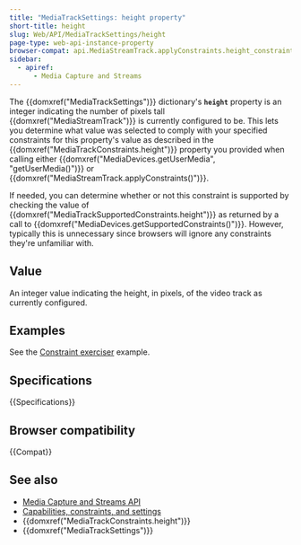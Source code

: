 ```yaml
---
title: "MediaTrackSettings: height property"
short-title: height
slug: Web/API/MediaTrackSettings/height
page-type: web-api-instance-property
browser-compat: api.MediaStreamTrack.applyConstraints.height_constraint
sidebar:
  - apiref:
      - Media Capture and Streams
---
```


The {{domxref("MediaTrackSettings")}} dictionary's **`height`**
property is an integer indicating the number of pixels tall
{{domxref("MediaStreamTrack")}} is currently configured to be. This lets you determine
what value was selected to comply with your specified constraints for this property's
value as described in the {{domxref("MediaTrackConstraints.height")}} property you
provided when calling either {{domxref("MediaDevices.getUserMedia", "getUserMedia()")}}
or {{domxref("MediaStreamTrack.applyConstraints()")}}.

If needed, you can determine whether or not this constraint is supported by checking
the value of {{domxref("MediaTrackSupportedConstraints.height")}} as returned by a call
to {{domxref("MediaDevices.getSupportedConstraints()")}}. However, typically this is
unnecessary since browsers will ignore any constraints they're unfamiliar with.

## Value

An integer value indicating the height, in pixels, of the video track as currently
configured.

## Examples

See the [Constraint exerciser](/en-US/docs/Web/API/Media_Capture_and_Streams_API/Constraints#example_constraint_exerciser) example.

## Specifications

{{Specifications}}

## Browser compatibility

{{Compat}}

## See also

- [Media Capture and Streams API](/en-US/docs/Web/API/Media_Capture_and_Streams_API)
- [Capabilities, constraints, and settings](/en-US/docs/Web/API/Media_Capture_and_Streams_API/Constraints)
- {{domxref("MediaTrackConstraints.height")}}
- {{domxref("MediaTrackSettings")}}
